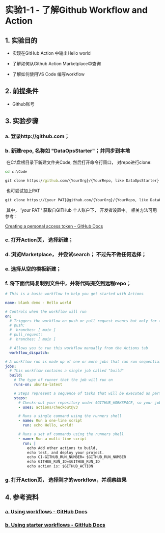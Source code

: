 # 实验1-1 - 了解Github Workflow and Action 



## 1. 实验目的

* 实现在GitHub Action 中输出Hello world
* 了解如何从Github Action Marketplace中查询

* 了解如何使用VS Code 编写workflow



## 2. 前提条件

- Github账号



## 3. 实验步骤

### a. 登录http://github.com；

### b. 新建repo, 名称如 "DataOpsStarter"；并同步到本地

​		在C:\盘根目录下新建文件夹Code, 然后打开命令行窗口， 对repo进行clone:

~~~cmd
cd c:\Code

git clone https://github.com/{YourOrg}/{YourRepo, like DataOpsStarter}
~~~

​         也可尝试加上PAT

~~~cmd
git clone https://{your PAT}@github.com/{YourOrg}/{YourRepo, like DataOpsStarter}
~~~

​	 	其中， ’your PAT ‘ 获取自GITHub 个人账户下， 开发者设置中。 相关方法可用参考：

[Creating a personal access token - GitHub Docs](https://docs.github.com/en/authentication/keeping-your-account-and-data-secure/creating-a-personal-access-token)

### c. 打开Action页， 选择新建；

### d. 浏览Marketplace， 并尝试search； 不过先不做任何选择；

### e. 选择从空的模板新建；

###  f. 将下面代码复制到文件中，并将代码提交到远程repo；

~~~yml
# This is a basic workflow to help you get started with Actions

name: blank demo - Hello world

# Controls when the workflow will run
on:
  # Triggers the workflow on push or pull request events but only for the main branch
  # push:
  #  branches: [ main ]
  # pull_request:
  #  branches: [ main ]

  # Allows you to run this workflow manually from the Actions tab
  workflow_dispatch:

# A workflow run is made up of one or more jobs that can run sequentially or in parallel
jobs:
  # This workflow contains a single job called "build"
  build:
    # The type of runner that the job will run on
    runs-on: ubuntu-latest

    # Steps represent a sequence of tasks that will be executed as part of the job
    steps:
      # Checks-out your repository under $GITHUB_WORKSPACE, so your job can access it
      - uses: actions/checkout@v3

      # Runs a single command using the runners shell
      - name: Run a one-line script
        run: echo Hello, world! 

      # Runs a set of commands using the runners shell
      - name: Run a multi-line script
        run: |
          echo Add other actions to build,
          echo test, and deploy your project.
          echo CI-GITHUB_RUN_NUMBER= $GITHUB_RUN_NUMBER
          echo GITHUB_RUN_ID=$GITHUB_RUN_ID 
          echo action is: $GITHUB_ACTION

~~~



### g. 打开Action页， 选择刚才的workflow，并观察结果



## 4. 参考资料

### [a. Using workflows - GitHub Docs](https://docs.github.com/en/actions/using-workflows)

### [b. Using starter workflows - GitHub Docs](https://docs.github.com/en/actions/using-workflows/using-starter-workflows)

